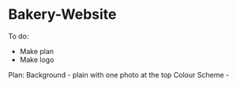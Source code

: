 # Bakery-Website
To do:
- Make plan
- Make logo

Plan:
Background - plain with one photo at the top
Colour Scheme - 
